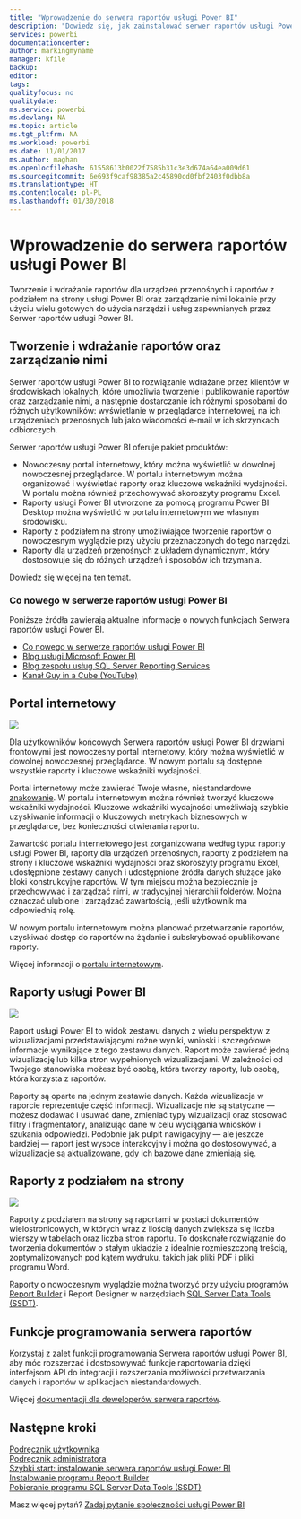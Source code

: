 ```yaml
---
title: "Wprowadzenie do serwera raportów usługi Power BI"
description: "Dowiedz się, jak zainstalować serwer raportów usługi Power BI. "
services: powerbi
documentationcenter: 
author: markingmyname
manager: kfile
backup: 
editor: 
tags: 
qualityfocus: no
qualitydate: 
ms.service: powerbi
ms.devlang: NA
ms.topic: article
ms.tgt_pltfrm: NA
ms.workload: powerbi
ms.date: 11/01/2017
ms.author: maghan
ms.openlocfilehash: 61558613b0022f7585b31c3e3d674a64ea009d61
ms.sourcegitcommit: 6e693f9caf98385a2c45890cd0fbf2403f0dbb8a
ms.translationtype: HT
ms.contentlocale: pl-PL
ms.lasthandoff: 01/30/2018
---
```

# <a name="get-started-with-power-bi-report-server"></a>Wprowadzenie do serwera raportów usługi Power BI
Tworzenie i wdrażanie raportów dla urządzeń przenośnych i raportów z podziałem na strony usługi Power BI oraz zarządzanie nimi lokalnie przy użyciu wielu gotowych do użycia narzędzi i usług zapewnianych przez Serwer raportów usługi Power BI.

## <a name="create-deploy-and-manage-reports"></a>Tworzenie i wdrażanie raportów oraz zarządzanie nimi
Serwer raportów usługi Power BI to rozwiązanie wdrażane przez klientów w środowiskach lokalnych, które umożliwia tworzenie i publikowanie raportów oraz zarządzanie nimi, a następnie dostarczanie ich różnymi sposobami do różnych użytkowników: wyświetlanie w przeglądarce internetowej, na ich urządzeniach przenośnych lub jako wiadomości e-mail w ich skrzynkach odbiorczych.

Serwer raportów usługi Power BI oferuje pakiet produktów:

* Nowoczesny portal internetowy, który można wyświetlić w dowolnej nowoczesnej przeglądarce. W portalu internetowym można organizować i wyświetlać raporty oraz kluczowe wskaźniki wydajności. W portalu można również przechowywać skoroszyty programu Excel.
* Raporty usługi Power BI utworzone za pomocą programu Power BI Desktop można wyświetlić w portalu internetowym we własnym środowisku.
* Raporty z podziałem na strony umożliwiające tworzenie raportów o nowoczesnym wyglądzie przy użyciu przeznaczonych do tego narzędzi.
* Raporty dla urządzeń przenośnych z układem dynamicznym, który dostosowuje się do różnych urządzeń i sposobów ich trzymania.

Dowiedz się więcej na ten temat.

### <a name="whats-new-in-power-bi-report-server"></a>Co nowego w serwerze raportów usługi Power BI
Poniższe źródła zawierają aktualne informacje o nowych funkcjach Serwera raportów usługi Power BI.

* [Co nowego w serwerze raportów usługi Power BI](whats-new.md)
* [Blog usługi Microsoft Power BI](https://powerbi.microsoft.com/blog/)
* [Blog zespołu usług SQL Server Reporting Services](https://blogs.msdn.microsoft.com/sqlrsteamblog/)
* [Kanał Guy in a Cube (YouTube)](https://aka.ms/guyinacube)

## <a name="web-portal"></a>Portal internetowy
![](media/get-started/web-portal.png)

Dla użytkowników końcowych Serwera raportów usługi Power BI drzwiami frontowymi jest nowoczesny portal internetowy, który można wyświetlić w dowolnej nowoczesnej przeglądarce. W nowym portalu są dostępne wszystkie raporty i kluczowe wskaźniki wydajności.

Portal internetowy może zawierać Twoje własne, niestandardowe [znakowanie](https://docs.microsoft.com/sql/reporting-services/branding-the-web-portal). W portalu internetowym można również tworzyć kluczowe wskaźniki wydajności. Kluczowe wskaźniki wydajności umożliwiają szybkie uzyskiwanie informacji o kluczowych metrykach biznesowych w przeglądarce, bez konieczności otwierania raportu.

Zawartość portalu internetowego jest zorganizowana według typu: raporty usługi Power BI, raporty dla urządzeń przenośnych, raporty z podziałem na strony i kluczowe wskaźniki wydajności oraz skoroszyty programu Excel, udostępnione zestawy danych i udostępnione źródła danych służące jako bloki konstrukcyjne raportów. W tym miejscu można bezpiecznie je przechowywać i zarządzać nimi, w tradycyjnej hierarchii folderów. Można oznaczać ulubione i zarządzać zawartością, jeśli użytkownik ma odpowiednią rolę.

W nowym portalu internetowym można planować przetwarzanie raportów, uzyskiwać dostęp do raportów na żądanie i subskrybować opublikowane raporty.

Więcej informacji o [portalu internetowym](https://docs.microsoft.com/sql/reporting-services/web-portal-ssrs-native-mode).

## <a name="power-bi-reports"></a>Raporty usługi Power BI
![](media/get-started/powerbi-reports.png)

Raport usługi Power BI to widok zestawu danych z wielu perspektyw z wizualizacjami przedstawiającymi różne wyniki, wnioski i szczegółowe informacje wynikające z tego zestawu danych.  Raport może zawierać jedną wizualizację lub kilka stron wypełnionych wizualizacjami. W zależności od Twojego stanowiska możesz być osobą, która tworzy raporty, lub osobą, która korzysta z raportów.

Raporty są oparte na jednym zestawie danych. Każda wizualizacja w raporcie reprezentuje część informacji. Wizualizacje nie są statyczne — możesz dodawać i usuwać dane, zmieniać typy wizualizacji oraz stosować filtry i fragmentatory, analizując dane w celu wyciągania wniosków i szukania odpowiedzi. Podobnie jak pulpit nawigacyjny — ale jeszcze bardziej — raport jest wysoce interakcyjny i można go dostosowywać, a wizualizacje są aktualizowane, gdy ich bazowe dane zmieniają się.

## <a name="paginated-reports"></a>Raporty z podziałem na strony
![](media/get-started/paginated-reports.png)

Raporty z podziałem na strony są raportami w postaci dokumentów wielostronicowych, w których wraz z ilością danych zwiększa się liczba wierszy w tabelach oraz liczba stron raportu. To doskonałe rozwiązanie do tworzenia dokumentów o stałym układzie z idealnie rozmieszczoną treścią, zoptymalizowanych pod kątem wydruku, takich jak pliki PDF i pliki programu Word.

Raporty o nowoczesnym wyglądzie można tworzyć przy użyciu programów [Report Builder](https://docs.microsoft.com/sql/reporting-services/report-builder/report-builder-in-sql-server-2016) i Report Designer w narzędziach [SQL Server Data Tools (SSDT)](https://docs.microsoft.com/sql/reporting-services/tools/reporting-services-in-sql-server-data-tools-ssdt).

## <a name="report-server-programming-features"></a>Funkcje programowania serwera raportów
Korzystaj z zalet funkcji programowania Serwera raportów usługi Power BI, aby móc rozszerzać i dostosowywać funkcje raportowania dzięki interfejsom API do integracji i rozszerzania możliwości przetwarzania danych i raportów w aplikacjach niestandardowych.

Więcej [dokumentacji dla deweloperów serwera raportów](https://docs.microsoft.com/sql/reporting-services/reporting-services-developer-documentation).

## <a name="next-steps"></a>Następne kroki
[Podręcznik użytkownika](user-handbook-overview.md)  
[Podręcznik administratora](admin-handbook-overview.md)  
[Szybki start: instalowanie serwera raportów usługi Power BI](quickstart-install-report-server.md)  
[Instalowanie programu Report Builder](https://docs.microsoft.com/sql/reporting-services/install-windows/install-report-builder)  
[Pobieranie programu SQL Server Data Tools (SSDT)](http://go.microsoft.com/fwlink/?LinkID=616714)

Masz więcej pytań? [Zadaj pytanie społeczności usługi Power BI](https://community.powerbi.com/)

